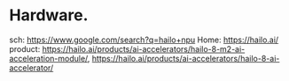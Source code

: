 # Hardware.
sch: https://www.google.com/search?q=hailo+npu Home: https://hailo.ai/ product: https://hailo.ai/products/ai-accelerators/hailo-8-m2-ai-acceleration-module/, https://hailo.ai/products/ai-accelerators/hailo-8-ai-accelerator/
